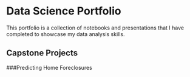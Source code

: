 # Data Science Portfolio
This portfolio is a collection of notebooks and presentations that I have completed to showcase my data analysis skills.

## Capstone Projects
###Predicting Home Foreclosures

